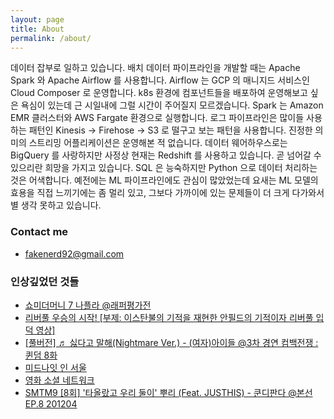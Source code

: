 ```yaml
---
layout: page
title: About
permalink: /about/
---
```


데이터 잡부로 일하고 있습니다. 배치 데이터 파이프라인을 개발할 때는 Apache Spark 와 Apache Airflow 를 사용합니다. Airflow 는 GCP 의 매니지드 서비스인 Cloud Composer 로 운영합니다. k8s 환경에 컴포넌트들을 배포하여 운영해보고 싶은 욕심이 있는데 근 시일내에 그럴 시간이 주어질지 모르겠습니다. Spark 는 Amazon EMR 클러스터와 AWS Fargate 환경으로 실행합니다. 로그 파이프라인은 많이들 사용하는 패턴인 Kinesis -> Firehose -> S3 로 떨구고 보는 패턴을 사용합니다. 진정한 의미의 스트리밍 어플리케이션은 운영해본 적 없습니다. 데이터 웨어하우스로는 BigQuery 를 사랑하지만 사정상 현재는 Redshift 를 사용하고 있습니다. 곧 넘어갈 수 있으리란 희망을 가지고 있습니다. SQL 은 능숙하지만 Python 으로 데이터 처리하는 것은 어색합니다. 예전에는 ML 파이프라인에도 관심이 많았었는데 요새는 ML 모델의 효용을 직접 느끼기에는 좀 멀리 있고, 그보다 가까이에 있는 문제들이 더 크게 다가와서 별 생각 못하고 있습니다.

### Contact me

- [fakenerd92@gmail.com](mailto:fakenerd92@gmail.com)

### 인상깊었던 것들

- [쇼미더머니 7 나플라 @래퍼평가전](https://tv.naver.com/v/3998689)
- [리버풀 우승의 시작! [부제: 이스탄불의 기적을 재현한 안필드의 기적이자 리버풀 입덕 영상]](https://www.youtube.com/watch?v=LRdIgwiPH0g)
- [[풀버전] ♬ 싫다고 말해(Nightmare Ver.) - (여자)아이들 @3차 경연 컴백전쟁 : 퀸덤 8화](https://www.youtube.com/watch?v=QTjZJzYWzEU)
- [미드나잇 인 서울](https://limyoungjoo.com/post/188895802826/%EB%AF%B8%EB%93%9C%EB%82%98%EC%9E%87-%EC%9D%B8-%EC%84%9C%EC%9A%B8)
- [영화 소셜 네트워크](https://www.netflix.com/title/70132721)
- [SMTM9 [8회] '타올랐고 우리 둘이' 뿌리 (Feat. JUSTHIS) - 쿤디판다 @본선 EP.8 201204](https://www.youtube.com/watch?v=UV5JOVcclIg)

